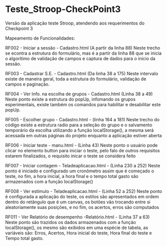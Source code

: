 # Teste_Stroop-CheckPoint3
Versão da aplicação teste Stroop, atendendo aos requerimentos do Checkpoint 3



Mapeamento de Funcionalidades:

RF002 - Iniciar a sessão - Cadastro.html (A partir da linha 88)
Neste trecho se econtra a estrutura do formulário, mas é a partir da linha 88 que se inicia o algorítimo de validação de campos e captura de dados para o inicio da sessão.

RF003 - Cadastrar S.E. - Cadastro.html (Da linha 38 a 175) 
Neste intervalo existe de maneira geral, toda a estrutura do formulário, validação de campos e paginação.

RF004 - Ver Info. na escolha de grupos - Cadastro.html (Linha 38  a 49)
Neste ponto existe a estrutura do popUp, infomando os grupos esperimentais, existe também os comandos para habilitar e desabilitar este popUp.

RF005 - Escolher grupo - Cadastro.html - (linha 164 a 181) 
Neste trecho do código existe a estrutura radio para a seleção do grupo e o salvamento temporário da escolha utilizando a função localStorage(), a mesma será acessada em outras páginas do projeto enquanto a aplicação estiver aberta

RF006 - Iniciar teste - manu.html - (Linha 43)
Neste ponto o usuário pode clicar no elemento button para iniciar o teste, pelo falo de outros requisitos estarem finalizados, o requisito inicar o teste se considera feito

RF007 - Iniciar contagem - Teladeaplicacao.html - (Linha 230 a 252)
Neste ponto é iniciado e configurado um cronômetro assim que é começado o teste, no fim, a hora inicial, a hora final e o tempo total gasto são armazenados com a função localStorage()

RF008 - Ver estímulo - Teladeaplicacao.html - (Linha 52 a 252) 
Neste ponto é configurada a aplicação do teste, os estilos são apresentados em ordem dentro do retângulo que é um canvas, os botões vão trocando entre si aleatoriamente suas posições, e no fim, os acertos, erros são computados

RF011 - Ver Relatório de desempenho -Relatório.html - (Linha 37 a 63)
Neste ponto são trazidos os dados armazenados com a função localStorage(), os mesmo são exibidos em uma espécie de tabela, as variáveis são: Erros, Acertos, Hora inicial do teste, Hora final do teste e Tempo total gasto.

